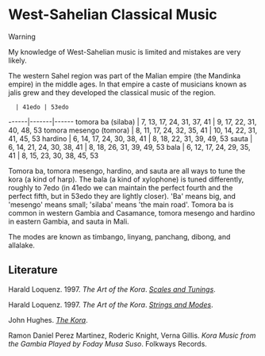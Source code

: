 # West-Sahelian Classical Music

> [!warning]
> My knowledge of West-Sahelian music is limited and mistakes are very likely.

The western Sahel region was part of the Malian empire (the Mandinka empire) in the middle ages.
In that empire a caste of musicians known as jalis grew and they developed the classical music of the region.

      | 41edo | 53edo
------|-------|------
tomora ba (silaba) | 7, 13, 17, 24, 31, 37, 41 | 9, 17, 22, 31, 40, 48, 53
tomora mesengo (tomora) | 8, 11, 17, 24, 32, 35, 41 | 10, 14, 22, 31, 41, 45, 53
hardino | 6, 14, 17, 24, 30, 38, 41 | 8, 18, 22, 31, 39, 49, 53
sauta | 6, 14, 21, 24, 30, 38, 41 | 8, 18, 26, 31, 39, 49, 53
bala | 6, 12, 17, 24, 29, 35, 41 | 8, 15, 23, 30, 38, 45, 53

Tomora ba, tomora mesengo, hardino, and sauta are all ways to tune the kora (a kind of harp).
The bala (a kind of xylophone) is tuned differently, roughly to 7edo
(in 41edo we can maintain the perfect fourth and the perfect fifth, but in 53edo they are lightly closer).
'Ba' means big, and 'mesengo' means small; 'silaba' means 'the main road'.
Tomora ba is common in western Gambia and Casamance, tomora mesengo and hardino in eastern Gambia, and sauta in Mali.

The modes are known as timbango, linyang, panchang, dibong, and allalake.

## Literature

Harald Loquenz. 1997. *The Art of the Kora*. *[Scales and Tunings](https://web.archive.org/web/20240616235618/https://kora-music.com/e/skalen.htm)*.

Harald Loquenz. 1997. *The Art of the Kora*. *[Strings and Modes](https://web.archive.org/web/20240414193558/https://kora-music.com/e/tonleitern.htm)*.

John Hughes. *[The Kora](https://web.archive.org/web/20241125153630/https://www.johnhughesarts.com/johnhughesmusic/The_Kora.html)*.

Ramon Daniel Perez Martinez, Roderic Knight, Verna Gillis. *Kora Music from the Gambia Played by Foday Musa Suso*. Folkways Records.
